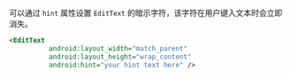 可以通过 `hint` 属性设置 `EditText` 的暗示字符，该字符在用户键入文本时会立即消失。

```xml
<EditText
          android:layout_width="match_parent"
          android:layout_height="wrap_content"
          android:hint="your hint text here" />
```

